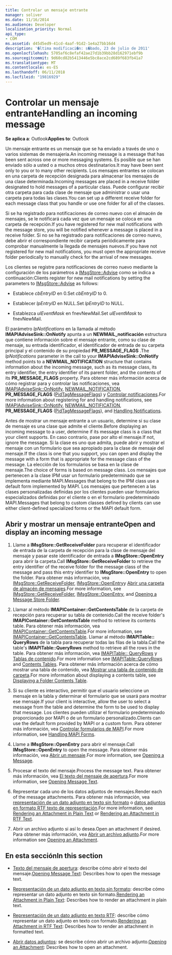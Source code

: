 ```yaml
---
title: Controlar un mensaje entrante
manager: soliver
ms.date: 11/16/2014
ms.audience: Developer
localization_priority: Normal
api_type:
- COM
ms.assetid: d45d5ed9-41cd-4aaf-91d2-1e4a27bb16d4
description: '�ltima modificaci�n: s�bado, 23 de julio de 2011'
ms.openlocfilehash: 5705af6c8efaf42ae27d1b39bb28d162971ebf9b
ms.sourcegitcommit: 9d60cd82b5413446e5bc8ace2cd689f683fb41a7
ms.translationtype: MT
ms.contentlocale: es-ES
ms.lasthandoff: 06/11/2018
ms.locfileid: "19816929"
---
```

# <a name="handling-an-incoming-message"></a><span data-ttu-id="e0b03-103">Controlar un mensaje entrante</span><span class="sxs-lookup"><span data-stu-id="e0b03-103">Handling an incoming message</span></span>

<span data-ttu-id="e0b03-104">**Se aplica a**: Outlook</span><span class="sxs-lookup"><span data-stu-id="e0b03-104">**Applies to**: Outlook</span></span> 
  
<span data-ttu-id="e0b03-105">Un mensaje entrante es un mensaje que se ha enviado a través de uno o varios sistemas de mensajería.</span><span class="sxs-lookup"><span data-stu-id="e0b03-105">An incoming message is a message that has been sent across one or more messaging systems.</span></span> <span data-ttu-id="e0b03-106">Es posible que se han enviado sólo a usted o a muchos otros destinatarios.</span><span class="sxs-lookup"><span data-stu-id="e0b03-106">It may have been sent only to you or to many other recipients.</span></span> <span data-ttu-id="e0b03-107">Los mensajes entrantes se colocan en una carpeta de recepción designada para almacenar los mensajes de una clase determinada.</span><span class="sxs-lookup"><span data-stu-id="e0b03-107">Incoming messages are placed in a receive folder designated to hold messages of a particular class.</span></span> <span data-ttu-id="e0b03-108">Puede configurar recibir otra carpeta para cada clase de mensaje que administrar o usar una carpeta para todas las clases.</span><span class="sxs-lookup"><span data-stu-id="e0b03-108">You can set up a different receive folder for each message class that you handle or use one folder for all of the classes.</span></span>
  
<span data-ttu-id="e0b03-109">Si se ha registrado para notificaciones de correo nuevo con el almacén de mensajes, se le notificará cada vez que un mensaje se coloca en una carpeta de recepción.</span><span class="sxs-lookup"><span data-stu-id="e0b03-109">If you have registered for new mail notifications with the message store, you will be notified whenever a message is placed in a receive folder.</span></span> <span data-ttu-id="e0b03-110">Si no se ha registrado para notificaciones de correo nuevo, debe abrir el correspondiente recibir carpeta periódicamente para comprobar manualmente la llegada de mensajes nuevos.</span><span class="sxs-lookup"><span data-stu-id="e0b03-110">If you have not registered for new mail notifications, you must open the appropriate receive folder periodically to manually check for the arrival of new messages.</span></span>
  
<span data-ttu-id="e0b03-111">Los clientes se registre para notificaciones de correo nuevo mediante la configuración de los parámetros a [IMsgStore::Advise](imsgstore-advise.md) como se indica a continuación:</span><span class="sxs-lookup"><span data-stu-id="e0b03-111">Clients register for new mail notifications by setting the parameters to [IMsgStore::Advise](imsgstore-advise.md) as follows:</span></span> 
  
- <span data-ttu-id="e0b03-112">Establece _cbEntryID_ en 0.</span><span class="sxs-lookup"><span data-stu-id="e0b03-112">Set  _cbEntryID_ to 0.</span></span> 
    
- <span data-ttu-id="e0b03-113">Establecer _lpEntryID_ en NULL.</span><span class="sxs-lookup"><span data-stu-id="e0b03-113">Set  _lpEntryID_ to NULL.</span></span> 
    
- <span data-ttu-id="e0b03-114">Establezca _ulEventMask_ en fnevNewMail.</span><span class="sxs-lookup"><span data-stu-id="e0b03-114">Set  _ulEventMask_ to fnevNewMail.</span></span> 
    
<span data-ttu-id="e0b03-115">El parámetro _lpNotifications_ en la llamada al método **IMAPIAdviseSink::OnNotify** apunta a un **NEWMAIL\_notificación** estructura que contiene información sobre el mensaje entrante, como su clase de mensaje, su entrada identificador, el identificador de entrada de su carpeta principal y el contenido de su propiedad **PR_MESSAGE_FLAGS** .</span><span class="sxs-lookup"><span data-stu-id="e0b03-115">The  _lpNotifications_ parameter in the call to your **IMAPIAdviseSink::OnNotify** method points to a **NEWMAIL\_NOTIFICATION** structure that contains information about the incoming message, such as its message class, its entry identifier, the entry identifier of its parent folder, and the contents of its **PR_MESSAGE_FLAGS** property.</span></span> <span data-ttu-id="e0b03-116">Para obtener más información acerca de cómo registrar para y controlar las notificaciones, vea [IMAPIAdviseSink::OnNotify](imapiadvisesink-onnotify.md), [NEWMAIL_NOTIFICATION](newmail_notification.md), **PR_MESSAGE_FLAGS** ([PidTagMessageFlags](pidtagmessageflags-canonical-property.md)) y [Controlar notificaciones](handling-notifications.md).</span><span class="sxs-lookup"><span data-stu-id="e0b03-116">For more information about registering for and handling notifications, see [IMAPIAdviseSink::OnNotify](imapiadvisesink-onnotify.md), [NEWMAIL_NOTIFICATION](newmail_notification.md), **PR_MESSAGE_FLAGS** ([PidTagMessageFlags](pidtagmessageflags-canonical-property.md)), and [Handling Notifications](handling-notifications.md).</span></span> 
  
<span data-ttu-id="e0b03-117">Antes de mostrar un mensaje entrante a un usuario, determine si su clase de mensaje es una clase que admite el cliente.</span><span class="sxs-lookup"><span data-stu-id="e0b03-117">Before displaying an incoming message to a user, determine if its message class is a class that your client supports.</span></span> <span data-ttu-id="e0b03-118">En caso contrario, pase por alto el mensaje.</span><span class="sxs-lookup"><span data-stu-id="e0b03-118">If not, ignore the message.</span></span> <span data-ttu-id="e0b03-119">Si la clase es uno que admita, puede abrir y mostrar el mensaje con un formulario que sea apropiado para la clase de mensaje del mensaje.</span><span class="sxs-lookup"><span data-stu-id="e0b03-119">If the class is one that you support, you can open and display the message with a form that is appropriate for the message class of the message.</span></span> <span data-ttu-id="e0b03-120">La elección de los formularios se basa en la clase de mensaje.</span><span class="sxs-lookup"><span data-stu-id="e0b03-120">The choice of forms is based on message class.</span></span> <span data-ttu-id="e0b03-121">Los mensajes que pertenecen a la clase IPM usar un formulario predeterminado que se implementa mediante MAPI.</span><span class="sxs-lookup"><span data-stu-id="e0b03-121">Messages that belong to the IPM class use a default form implemented by MAPI.</span></span> <span data-ttu-id="e0b03-122">Los mensajes que pertenecen a las clases personalizadas definidas por los clientes pueden usar formularios especializados definidas por el cliente o en el formulario predeterminado MAPI.</span><span class="sxs-lookup"><span data-stu-id="e0b03-122">Messages that belong to custom classes defined by clients can use either client-defined specialized forms or the MAPI default form.</span></span>
  
## <a name="open-and-display-an-incoming-message"></a><span data-ttu-id="e0b03-123">Abrir y mostrar un mensaje entrante</span><span class="sxs-lookup"><span data-stu-id="e0b03-123">Open and display an incoming message</span></span>
  
1. <span data-ttu-id="e0b03-124">Llame a **IMsgStore::GetReceiveFolder** para recuperar el identificador de entrada de la carpeta de recepción para la clase de mensaje del mensaje y pasar este identificador de entrada a **IMsgStore::OpenEntry** para abrir la carpeta.</span><span class="sxs-lookup"><span data-stu-id="e0b03-124">Call **IMsgStore::GetReceiveFolder** to retrieve the entry identifier of the receive folder for the message class of the message and pass this entry identifier to **IMsgStore::OpenEntry** to open the folder.</span></span> <span data-ttu-id="e0b03-125">Para obtener más información, vea [IMsgStore::GetReceiveFolder](imsgstore-getreceivefolder.md), [IMsgStore::OpenEntry](imsgstore-openentry.md)y [Abrir una carpeta de almacén de mensajes](opening-a-message-store-folder.md).</span><span class="sxs-lookup"><span data-stu-id="e0b03-125">For more information, see [IMsgStore::GetReceiveFolder](imsgstore-getreceivefolder.md), [IMsgStore::OpenEntry](imsgstore-openentry.md), and [Opening a Message Store Folder](opening-a-message-store-folder.md).</span></span>
    
2. <span data-ttu-id="e0b03-126">Llamar al método **IMAPIContainer::GetContentsTable** de la carpeta de recepción para recuperar su tabla de contenido.</span><span class="sxs-lookup"><span data-stu-id="e0b03-126">Call the receive folder's **IMAPIContainer::GetContentsTable** method to retrieve its contents table.</span></span> <span data-ttu-id="e0b03-127">Para obtener más información, vea [IMAPIContainer::GetContentsTable](imapicontainer-getcontentstable.md).</span><span class="sxs-lookup"><span data-stu-id="e0b03-127">For more information, see [IMAPIContainer::GetContentsTable](imapicontainer-getcontentstable.md).</span></span> <span data-ttu-id="e0b03-128">Llamar al método **IMAPITable:: QueryRows** de la tabla para recuperar todas las filas de la tabla.</span><span class="sxs-lookup"><span data-stu-id="e0b03-128">Call the table's **IMAPITable::QueryRows** method to retrieve all the rows in the table.</span></span> <span data-ttu-id="e0b03-129">Para obtener más información, vea [IMAPITable:: QueryRows](imapitable-queryrows.md) y [Tablas de contenido](contents-tables.md).</span><span class="sxs-lookup"><span data-stu-id="e0b03-129">For more information see [IMAPITable::QueryRows](imapitable-queryrows.md) and [Contents Tables](contents-tables.md).</span></span> <span data-ttu-id="e0b03-130">Para obtener más información acerca de cómo mostrar una tabla de contenido, vea [Mostrar una tabla de contenido de carpeta](displaying-a-folder-contents-table.md).</span><span class="sxs-lookup"><span data-stu-id="e0b03-130">For more information about displaying a contents table, see [Displaying a Folder Contents Table](displaying-a-folder-contents-table.md).</span></span>
    
3. <span data-ttu-id="e0b03-131">Si su cliente es interactivo, permitir que el usuario seleccione un mensaje en la tabla y determinar el formulario que se usará para mostrar ese mensaje.</span><span class="sxs-lookup"><span data-stu-id="e0b03-131">If your client is interactive, allow the user to select a message from the table and determine the form to be used to display that message.</span></span> <span data-ttu-id="e0b03-132">Los clientes pueden utilizar el formulario predeterminado proporcionado por MAPI o de un formulario personalizado.</span><span class="sxs-lookup"><span data-stu-id="e0b03-132">Clients can use the default form provided by MAPI or a custom form.</span></span> <span data-ttu-id="e0b03-133">Para obtener más información, vea [Controlar formularios de MAPI](handling-mapi-forms.md).</span><span class="sxs-lookup"><span data-stu-id="e0b03-133">For more information, see [Handling MAPI Forms](handling-mapi-forms.md).</span></span>
    
4. <span data-ttu-id="e0b03-134">Llame a **IMsgStore::OpenEntry** para abrir el mensaje.</span><span class="sxs-lookup"><span data-stu-id="e0b03-134">Call **IMsgStore::OpenEntry** to open the message.</span></span> <span data-ttu-id="e0b03-135">Para obtener más información, vea [Abrir un mensaje](opening-a-message.md).</span><span class="sxs-lookup"><span data-stu-id="e0b03-135">For more information, see [Opening a Message](opening-a-message.md).</span></span>
    
5. <span data-ttu-id="e0b03-136">Procesar el texto del mensaje.</span><span class="sxs-lookup"><span data-stu-id="e0b03-136">Process the message text.</span></span> <span data-ttu-id="e0b03-137">Para obtener más información, vea [El texto del mensaje de apertura](opening-message-text.md).</span><span class="sxs-lookup"><span data-stu-id="e0b03-137">For more information, see [Opening Message Text](opening-message-text.md).</span></span>
    
6. <span data-ttu-id="e0b03-138">Representar cada uno de los datos adjuntos de mensajes.</span><span class="sxs-lookup"><span data-stu-id="e0b03-138">Render each of the message attachments.</span></span> <span data-ttu-id="e0b03-139">Para obtener más información, vea [representación de un dato adjunto en texto sin formato](rendering-an-attachment-in-plain-text.md) o [datos adjuntos en formato RTF texto de representación](rendering-an-attachment-in-rtf-text.md).</span><span class="sxs-lookup"><span data-stu-id="e0b03-139">For more information, see [Rendering an Attachment in Plain Text](rendering-an-attachment-in-plain-text.md) or [Rendering an Attachment in RTF Text](rendering-an-attachment-in-rtf-text.md).</span></span>
    
7. <span data-ttu-id="e0b03-140">Abrir un archivo adjunto si así lo desea.</span><span class="sxs-lookup"><span data-stu-id="e0b03-140">Open an attachment if desired.</span></span> <span data-ttu-id="e0b03-141">Para obtener más información, vea [Abrir un archivo adjunto](opening-an-attachment.md).</span><span class="sxs-lookup"><span data-stu-id="e0b03-141">For more information see [Opening an Attachment](opening-an-attachment.md).</span></span>
    
## <a name="in-this-section"></a><span data-ttu-id="e0b03-142">En esta sección</span><span class="sxs-lookup"><span data-stu-id="e0b03-142">In this section</span></span>

- <span data-ttu-id="e0b03-143">[Texto del mensaje de apertura](opening-message-text.md): describe cómo abrir el texto del mensaje.</span><span class="sxs-lookup"><span data-stu-id="e0b03-143">[Opening Message Text](opening-message-text.md): Describes how to open the message text.</span></span>
    
- <span data-ttu-id="e0b03-144">[Representación de un dato adjunto en texto sin formato](rendering-an-attachment-in-plain-text.md): describe cómo representar un dato adjunto en texto sin formato.</span><span class="sxs-lookup"><span data-stu-id="e0b03-144">[Rendering an Attachment in Plain Text](rendering-an-attachment-in-plain-text.md): Describes how to render an attachment in plain text.</span></span>
    
- <span data-ttu-id="e0b03-145">[Representación de un dato adjunto en texto RTF](rendering-an-attachment-in-rtf-text.md): describe cómo representar un dato adjunto en texto con formato.</span><span class="sxs-lookup"><span data-stu-id="e0b03-145">[Rendering an Attachment in RTF Text](rendering-an-attachment-in-rtf-text.md): Describes how to render an attachment in formatted text.</span></span>
    
- <span data-ttu-id="e0b03-146">[Abrir datos adjuntos](opening-an-attachment.md): se describe cómo abrir un archivo adjunto.</span><span class="sxs-lookup"><span data-stu-id="e0b03-146">[Opening an Attachment](opening-an-attachment.md): Describes how to open an attachment.</span></span>
    

